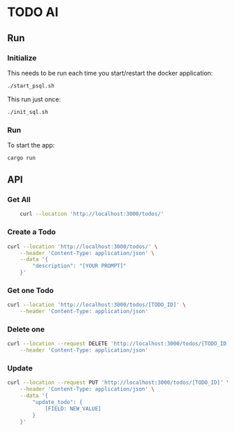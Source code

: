 # TODO AI

## Run

### Initialize

This needs to be run each time you start/restart the docker application:

```bash
./start_psql.sh
```

This run just once:
```bash
./init_sql.sh
```

### Run

To start the app:
```bash
cargo run
```

## API

### Get All

```bash
    curl --location 'http://localhost:3000/todos/'
```

### Create a Todo

```bash
curl --location 'http://localhost:3000/todos/' \
    --header 'Content-Type: application/json' \
    --data '{
        "description": "[YOUR PROMPT]"
    }'
```

### Get one Todo

```bash
curl --location 'http://localhost:3000/todos/[TODO_ID]' \
    --header 'Content-Type: application/json'
```

### Delete one

```bash
curl --location --request DELETE 'http://localhost:3000/todos/[TODO_ID]' \
    --header 'Content-Type: application/json'
```

### Update

```bash
curl --location --request PUT 'http://localhost:3000/todos/[TODO_ID]' \
    --header 'Content-Type: application/json' \
    --data '{
        "update_todo": {
            [FIELD: NEW_VALUE]
        }
    }'
```